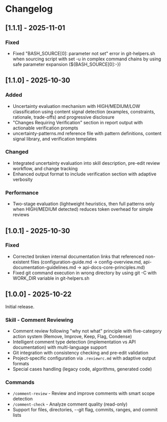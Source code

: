 # Changelog

## [1.1.1] - 2025-11-01

### Fixed
- Fixed "BASH_SOURCE[0]: parameter not set" error in git-helpers.sh when sourcing script with set -u in complex command chains by using safe parameter expansion (${BASH_SOURCE[0]:-})

## [1.1.0] - 2025-10-30

### Added
- Uncertainty evaluation mechanism with HIGH/MEDIUM/LOW classification using content signal detection (examples, constraints, rationale, trade-offs) and progressive disclosure
- "Changes Requiring Verification" section in report output with actionable verification prompts
- uncertainty-patterns.md reference file with pattern definitions, content signal library, and verification templates

### Changed
- Integrated uncertainty evaluation into skill description, pre-edit review workflow, and change tracking
- Enhanced output format to include verification section with adaptive verbosity

### Performance
- Two-stage evaluation (lightweight heuristics, then full patterns only when HIGH/MEDIUM detected) reduces token overhead for simple reviews

## [1.0.1] - 2025-10-30

### Fixed
- Corrected broken internal documentation links that referenced non-existent files (configuration-guide.md → config-overview.md, api-documentation-guidelines.md → api-docs-core-principles.md)
- Fixed git command execution in wrong directory by using git -C with WORK_DIR variable in git-helpers.sh

## [1.0.0] - 2025-10-22

Initial release.

### Skill - Comment Reviewing
- Comment review following "why not what" principle with five-category action system (Remove, Improve, Keep, Flag, Condense)
- Intelligent comment type detection (implementation vs API documentation) with multi-language support
- Git integration with consistency checking and pre-edit validation
- Project-specific configuration via `.reviewrc.md` with adaptive output formats
- Special cases handling (legacy code, algorithms, generated code)

### Commands
- `/comment-review` - Review and improve comments with smart scope detection
- `/comment-check` - Analyze comment quality (read-only)
- Support for files, directories, --git flag, commits, ranges, and commit lists
